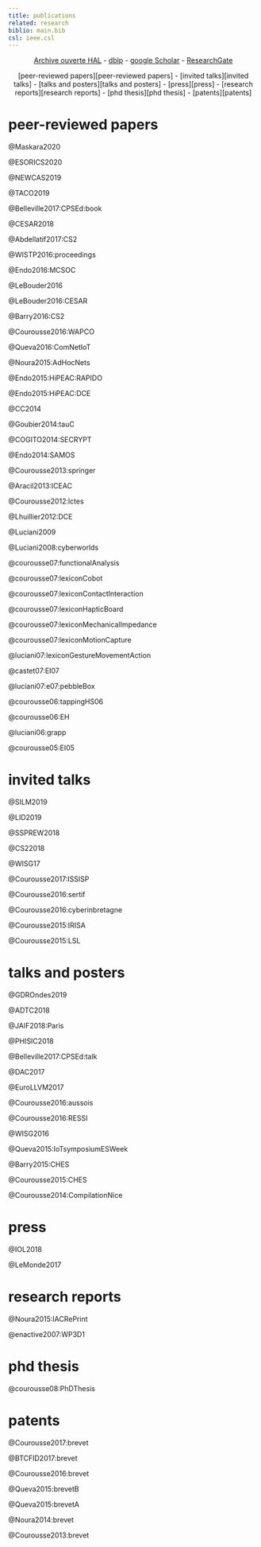 ```yaml
---
title: publications
related: research
biblio: main.bib
csl: ieee.csl
---
```


<p style="text-align:center">
  <a href="https://hal.archives-ouvertes.fr/search/index/q/*/authFullName_s/Damien+Courouss%C3%A9">Archive ouverte HAL</a>
- <a href="https://dblp.uni-trier.de/pers/hd/c/Courouss=eacute=:Damien">dblp</a>
- <a href="http://scholar.google.fr/citations?user=obHNKMEAAAAJ">google Scholar</a>
- <a href="http://www.researchgate.net/profile/Damien_Courousse">ResearchGate</a>
</p>

<p style="text-align:center">
[peer-reviewed papers][peer-reviewed papers] - [invited talks][invited talks] - [talks and posters][talks and posters] - [press][press] - [research reports][research reports] - [phd thesis][phd thesis] - [patents][patents]
</p>

peer-reviewed papers
====================

@Maskara2020

@ESORICS2020

@NEWCAS2019

@TACO2019

@Belleville2017:CPSEd:book

@CESAR2018


@Abdellatif2017:CS2

@WISTP2016:proceedings

@Endo2016:MCSOC

@LeBouder2016

@LeBouder2016:CESAR

@Barry2016:CS2

@Courousse2016:WAPCO

@Queva2016:ComNetIoT

@Noura2015:AdHocNets

@Endo2015:HiPEAC:RAPIDO

@Endo2015:HiPEAC:DCE

@CC2014

@Goubier2014:tauC

@COGITO2014:SECRYPT

@Endo2014:SAMOS

@Courousse2013:springer

@Aracil2013:ICEAC

@Courousse2012:lctes

@Lhuillier2012:DCE

@Luciani2009

@Luciani2008:cyberworlds

@courousse07:functionalAnalysis

@courousse07:lexiconCobot

@courousse07:lexiconContactInteraction

@courousse07:lexiconHapticBoard

@courousse07:lexiconMechanicalImpedance

@courousse07:lexiconMotionCapture

@luciani07:lexiconGestureMovementAction

@castet07:EI07

@luciani07:e07:pebbleBox

@courousse06:tappingHS06

@courousse06:EH

@luciani06:grapp

@courousse05:EI05

invited talks
=============

@SILM2019

@LID2019

@SSPREW2018

@CS22018

@WISG17

@Courousse2017:ISSISP

@Courousse2016:sertif

@Courousse2016:cyberinbretagne

@Courousse2015:IRISA

@Courousse2015:LSL


talks and posters
=================


@GDROndes2019

@ADTC2018

@JAIF2018:Paris

@PHISIC2018

@Belleville2017:CPSEd:talk

@DAC2017

@EuroLLVM2017

@Courousse2016:aussois

@Courousse2016:RESSI

@WISG2016

@Queva2015:IoTsymposiumESWeek

@Barry2015:CHES

@Courousse2015:CHES

@Courousse2014:CompilationNice

press
=====

@IOL2018

@LeMonde2017

research reports
================

@Noura2015:IACRePrint

@enactive2007:WP3D1

phd thesis
==========

@courousse08:PhDThesis


patents
=======

@Courousse2017:brevet

@BTCFID2017:brevet

@Courousse2016:brevet

@Queva2015:brevetB

@Queva2015:brevetA

@Noura2014:brevet

@Courousse2013:brevet
